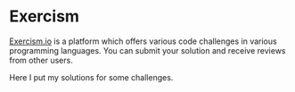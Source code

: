 # Exercism

[Exercism.io](http://exercism.io)  is a platform which offers various code challenges in various programming languages. You can submit your solution and receive reviews from other users.

Here I put my solutions for some challenges.
